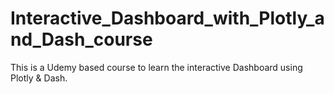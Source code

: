 # Interactive_Dashboard_with_Plotly_and_Dash_course
This is a Udemy based course to learn the interactive Dashboard using Plotly &amp; Dash. 
